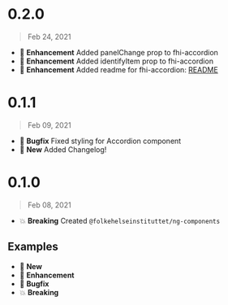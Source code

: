 # 0.2.0
> Feb 24, 2021

* :tada: **Enhancement** Added panelChange prop to fhi-accordion
* :tada: **Enhancement** Added identifyItem prop to fhi-accordion
* :tada: **Enhancement** Added readme for fhi-accordion: [README](./projects/ng-components/src/lib/fhi-accordion/README.md)

# 0.1.1
> Feb 09, 2021

* :bug: **Bugfix** Fixed styling for Accordion component
* :nut_and_bolt: **New** Added Changelog!


# 0.1.0
> Feb 08, 2021

* :boom: **Breaking** Created `@folkehelseinstituttet/ng-components`


## Examples
* :nut_and_bolt: **New**
* :tada: **Enhancement**
* :bug: **Bugfix**
* :boom: **Breaking**